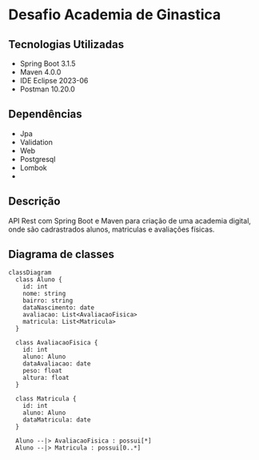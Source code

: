 # Desafio Academia de Ginastica

## Tecnologias Utilizadas

* Spring Boot 3.1.5
* Maven 4.0.0
* IDE Eclipse 2023-06
* Postman 10.20.0

## Dependências

* Jpa
* Validation
* Web
* Postgresql
* Lombok
* 

## Descrição

API Rest com Spring Boot e Maven para criação de uma academia digital, onde são cadrastrados alunos, matriculas e avaliações físicas.

## Diagrama de classes

```mermaid
classDiagram
  class Aluno {
    id: int
    nome: string
    bairro: string
    dataNascimento: date
    avaliacao: List<AvaliacaoFisica>
    matricula: List<Matricula>
  }

  class AvaliacaoFisica {
    id: int
    aluno: Aluno
    dataAvaliacao: date
    peso: float
    altura: float
  }

  class Matricula {
    id: int
    aluno: Aluno
    dataMatricula: date
  }

  Aluno --|> AvaliacaoFisica : possui[*]
  Aluno --|> Matricula : possui[0..*]
```